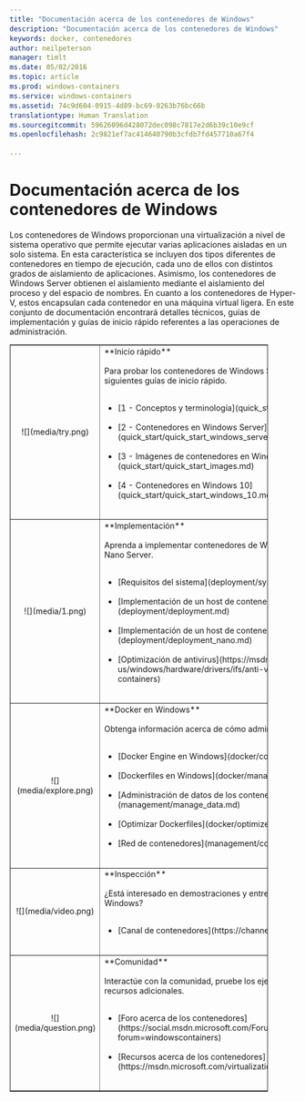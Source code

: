 ```yaml
---
title: "Documentación acerca de los contenedores de Windows"
description: "Documentación acerca de los contenedores de Windows"
keywords: docker, contenedores
author: neilpeterson
manager: timlt
ms.date: 05/02/2016
ms.topic: article
ms.prod: windows-containers
ms.service: windows-containers
ms.assetid: 74c9d604-0915-4d89-bc69-0263b76bc66b
translationtype: Human Translation
ms.sourcegitcommit: 59626096d428072dec098c7817e2d6b39c10e9cf
ms.openlocfilehash: 2c9821ef7ac414640790b3cfdb7fd457710a67f4

---
```


# Documentación acerca de los contenedores de Windows

Los contenedores de Windows proporcionan una virtualización a nivel de sistema operativo que permite ejecutar varias aplicaciones aisladas en un solo sistema. En esta característica se incluyen dos tipos diferentes de contenedores en tiempo de ejecución, cada uno de ellos con distintos grados de aislamiento de aplicaciones. Asimismo, los contenedores de Windows Server obtienen el aislamiento mediante el aislamiento del proceso y del espacio de nombres. En cuanto a los contenedores de Hyper-V, estos encapsulan cada contenedor en una máquina virtual ligera. En este conjunto de documentación encontrará detalles técnicos, guías de implementación y guías de inicio rápido referentes a las operaciones de administración.

<table border="1" style="background-color:FFFFCC;border-collapse:collapse;border:1px solid FFCC00;color:000000;width:90%" cellpadding="25" cellspacing="5">
<tr>
<td ><center>![](media/try.png)</center></td>
<td>**Inicio rápido**<br /><br />
Para probar los contenedores de Windows Server y Hyper-V, puede usar las siguientes guías de inicio rápido.<br /><br />
<ul>
<li>[1 - Conceptos y terminología](quick_start/quick_start.md)<br /><br /></li>
<li>[2 - Contenedores en Windows Server](quick_start/quick_start_windows_server.md)<br /><br /></li>
<li>[3 - Imágenes de contenedores en Windows Server](quick_start/quick_start_images.md)<br /><br /></li>
<li>[4 - Contenedores en Windows 10](quick_start/quick_start_windows_10.md)<br /><br /></li>
</ul>
</td>
</tr>
<tr>
<td ><center>![](media/1.png)</center></td>
<td>**Implementación**<br /><br />
Aprenda a implementar contenedores de Windows en Windows Server 2016 y Nano Server.<br /><br />
<ul>
<li>[Requisitos del sistema](deployment/system_requirements.md)<br /><br /></li>
<li>[Implementación de un host de contenedor: Windows Server](deployment/deployment.md)<br /><br /></li>
<li>[Implementación de un host de contenedor: Nano Server](deployment/deployment_nano.md)<br /><br /></li>
<li>[Optimización de antivirus](https://msdn.microsoft.com/en-us/windows/hardware/drivers/ifs/anti-virus-optimization-for-windows-containers)<br /><br /></li>
</ul>
</td>
</tr>

<tr>
<td ><center>![](media/explore.png)</center></td>
<td>**Docker en Windows**<br /><br />
Obtenga información acerca de cómo administrar Docker en Windows.<br /><br />
<ul>
<li>[Docker Engine en Windows](docker/configure_docker_daemon.md)<br /><br /></li>
<li>[Dockerfiles en Windows](docker/manage_windows_dockerfile.md)<br /><br /></li>
<li>[Administración de datos de los contenedores](management/manage_data.md)<br /><br /></li>
<li>[Optimizar Dockerfiles](docker/optimize_windows_dockerfile.md)<br /><br /></li>
<li>[Red de contenedores](management/container_networking.md)<br /><br /></li>
</ul>
</td>
</tr>

<tr>
<td ><center>![](media/video.png)</center></td>
<td>**Inspección**<br /><br />
¿Está interesado en demostraciones y entrevistas del equipo de contenedor de Windows?<br /><br />
<ul>
<li>[Canal de contenedores](https://channel9.msdn.com/Blogs/containers)</li>
</ul>
<br />
</td>
</tr>

<tr>
<td ><center>![](media/question.png)</center></td>
<td>**Comunidad**<br /><br />
Interactúe con la comunidad, pruebe los ejemplos que le ofrecemos y busque recursos adicionales.<br /><br />
<ul>
<li>[Foro acerca de los contenedores](https://social.msdn.microsoft.com/Forums/en-US/home?forum=windowscontainers)<br /><br /></li>
<li>[Recursos acerca de los contenedores](https://msdn.microsoft.com/virtualization/community/community_overview)<br /><br /></li>
</ul>
</td>
</tr>
</table>



<!--HONumber=Sep16_HO2-->


